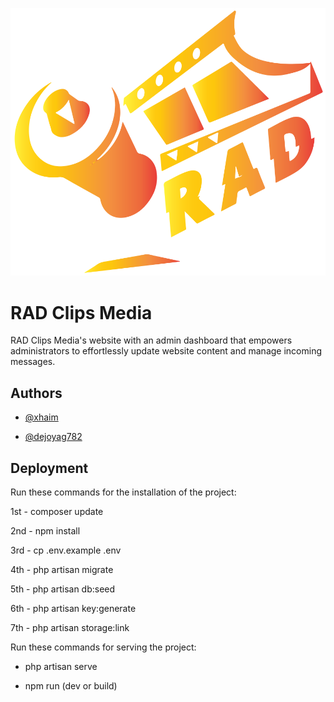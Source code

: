 
![Logo](RADBLACK.svg)


# RAD Clips Media

RAD Clips Media's website with an admin dashboard that empowers administrators to effortlessly update website content and manage incoming messages.
## Authors

- [@xhaim](https://www.github.com/xhaim)

- [@dejoyag782](https://www.github.com/dejoyag782)

## Deployment

Run these commands for the installation of the project:

1st - composer update

2nd - npm install

3rd - cp .env.example .env

4th - php artisan migrate

5th - php artisan db:seed

6th - php artisan key:generate

7th - php artisan storage:link

Run these commands for serving the project:

- php artisan serve

- npm run (dev or build)
